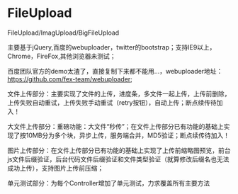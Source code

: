 # FileUpload
FileUpload/ImagUpload/BigFileUpload

主要基于jQuery,百度的webuploader，twitter的bootstrap；支持IE9以上，Chrome，FireFox,其他浏览器未测试；

百度团队官方的demo太渣了，直接复制下来都不能用...，webuploader地址：https://github.com/fex-team/webuploader;

文件上传部分：主要实现了文件的上传，进度条，多文件一起上传，上传前删除，上传失败自动重试，上传失败手动重试（retry按钮），自动上传；断点续传待加入！

大文件上传部分：重磅功能：大文件“秒传”；在文件上传部分已有功能的基础上实现了按10MB分为多个块，异步上传，服务端合并，MD5验证；断点续传待加入！

图片上传部分：在文件上传部分已有功能的基础上实现了上传前缩略图预览，前台js文件后缀验证，后台代码文件后缀验证和文件类型验证（就算修改后缀名也无法成功上传），支持图片上传前压缩；

单元测试部分：为每个Controller增加了单元测试，力求覆盖所有主要方法

